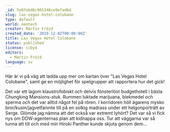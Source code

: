 ```yaml
---
_id: 5e07ebd6c965346ce9efad6d
slug: las-vegas-hotel-colobane
type: default
world: neotech
creator: Martin Fröjd
created_date: '2019-12-02T00:00:00Z'
title: Las Vegas Hotel Colobane
status: published
license: ccby4
editors:
  - Martin Fröjd
language: sv
---
```

Här är vi på väg att ladda upp mer om kartan över "Las Vegas Hotel Colobane", samt ge en möjlighet för spelgrupper att rapportera hur det gick!

Det var ett lagom klaustrofobiskt och delvis fönsterlöst budgethotell i bästa Chungking Mansions-stuk. Rummen luktade marijuana, blekmedel och sperma och det var alltid något fel på rören. I korridoren höll ägarens mysko bror/kusin/jagvetfaninte till på en solkig madrass under ett helgonporträtt av Serge. Glömde jag nämna att det också var extremt lyhört? Det var så vi fick nys om DDW-agenternas plan att kidnappa oss. Tur att väggarna var så tunna att till och med min Hiroki Panther kunde skjuta genom dem... 
